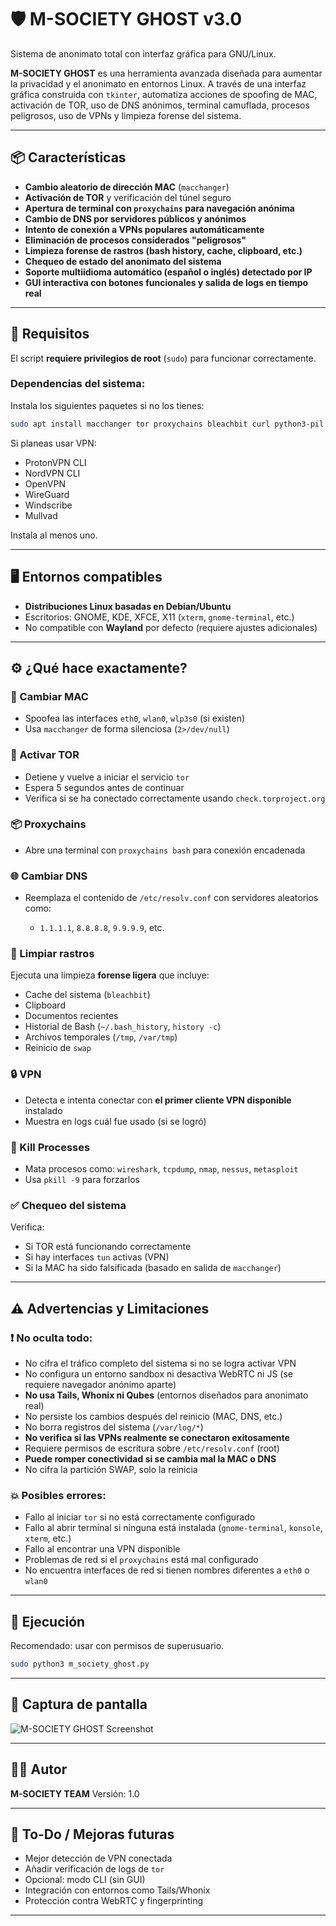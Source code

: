 # 🛡️ M-SOCIETY GHOST v3.0

Sistema de anonimato total con interfaz gráfica para GNU/Linux.

**M-SOCIETY GHOST** es una herramienta avanzada diseñada para aumentar la privacidad y el anonimato en entornos Linux. A través de una interfaz gráfica construida con `tkinter`, automatiza acciones de spoofing de MAC, activación de TOR, uso de DNS anónimos, terminal camuflada, procesos peligrosos, uso de VPNs y limpieza forense del sistema.

---

## 📦 Características

- **Cambio aleatorio de dirección MAC** (`macchanger`)
- **Activación de TOR** y verificación del túnel seguro
- **Apertura de terminal con `proxychains` para navegación anónima**
- **Cambio de DNS por servidores públicos y anónimos**
- **Intento de conexión a VPNs populares automáticamente**
- **Eliminación de procesos considerados "peligrosos"**
- **Limpieza forense de rastros (bash history, cache, clipboard, etc.)**
- **Chequeo de estado del anonimato del sistema**
- **Soporte multiidioma automático (español o inglés) detectado por IP**
- **GUI interactiva con botones funcionales y salida de logs en tiempo real**

---

## 🚨 Requisitos

El script **requiere privilegios de root** (`sudo`) para funcionar correctamente.

### Dependencias del sistema:
Instala los siguientes paquetes si no los tienes:

```bash
sudo apt install macchanger tor proxychains bleachbit curl python3-pil python3-requests
````

Si planeas usar VPN:

* ProtonVPN CLI
* NordVPN CLI
* OpenVPN
* WireGuard
* Windscribe
* Mullvad

Instala al menos uno.

---

## 🖥️ Entornos compatibles

* **Distribuciones Linux basadas en Debian/Ubuntu**
* Escritorios: GNOME, KDE, XFCE, X11 (`xterm`, `gnome-terminal`, etc.)
* No compatible con **Wayland** por defecto (requiere ajustes adicionales)

---

## ⚙️ ¿Qué hace exactamente?

### 🔧 Cambiar MAC

* Spoofea las interfaces `eth0`, `wlan0`, `wlp3s0` (si existen)
* Usa `macchanger` de forma silenciosa (`2>/dev/null`)

### 🧅 Activar TOR

* Detiene y vuelve a iniciar el servicio `tor`
* Espera 5 segundos antes de continuar
* Verifica si se ha conectado correctamente usando `check.torproject.org`

### 📦 Proxychains

* Abre una terminal con `proxychains bash` para conexión encadenada

### 🌐 Cambiar DNS

* Reemplaza el contenido de `/etc/resolv.conf` con servidores aleatorios como:

  * `1.1.1.1`, `8.8.8.8`, `9.9.9.9`, etc.

### 🧽 Limpiar rastros

Ejecuta una limpieza **forense ligera** que incluye:

* Cache del sistema (`bleachbit`)
* Clipboard
* Documentos recientes
* Historial de Bash (`~/.bash_history`, `history -c`)
* Archivos temporales (`/tmp`, `/var/tmp`)
* Reinicio de `swap`

### 🔒 VPN

* Detecta e intenta conectar con **el primer cliente VPN disponible** instalado
* Muestra en logs cuál fue usado (si se logró)

### 🔪 Kill Processes

* Mata procesos como: `wireshark`, `tcpdump`, `nmap`, `nessus`, `metasploit`
* Usa `pkill -9` para forzarlos

### ✅ Chequeo del sistema

Verifica:

* Si TOR está funcionando correctamente
* Si hay interfaces `tun` activas (VPN)
* Si la MAC ha sido falsificada (basado en salida de `macchanger`)

---

## ⚠️ Advertencias y Limitaciones

### ❗ No oculta todo:

* No cifra el tráfico completo del sistema si no se logra activar VPN
* No configura un entorno sandbox ni desactiva WebRTC ni JS (se requiere navegador anónimo aparte)
* **No usa Tails, Whonix ni Qubes** (entornos diseñados para anonimato real)
* No persiste los cambios después del reinicio (MAC, DNS, etc.)
* No borra registros del sistema (`/var/log/*`)
* **No verifica si las VPNs realmente se conectaron exitosamente**
* Requiere permisos de escritura sobre `/etc/resolv.conf` (root)
* **Puede romper conectividad si se cambia mal la MAC o DNS**
* No cifra la partición SWAP, solo la reinicia

### 💥 Posibles errores:

* Fallo al iniciar `tor` si no está correctamente configurado
* Fallo al abrir terminal si ninguna está instalada (`gnome-terminal`, `konsole`, `xterm`, etc.)
* Fallo al encontrar una VPN disponible
* Problemas de red si el `proxychains` está mal configurado
* No encuentra interfaces de red si tienen nombres diferentes a `eth0` o `wlan0`

---

## 🚀 Ejecución

Recomendado: usar con permisos de superusuario.

```bash
sudo python3 m_society_ghost.py
```

---

## 📸 Captura de pantalla

![M-SOCIETY GHOST Screenshot](https://i.postimg.cc/zf9k2QNR/asd-2.png)

---

## 👨‍💻 Autor

**M-SOCIETY TEAM**
Versión: 1.0

---

## 🧩 To-Do / Mejoras futuras

* Mejor detección de VPN conectada
* Añadir verificación de logs de `tor`
* Opcional: modo CLI (sin GUI)
* Integración con entornos como Tails/Whonix
* Protección contra WebRTC y fingerprinting

---
